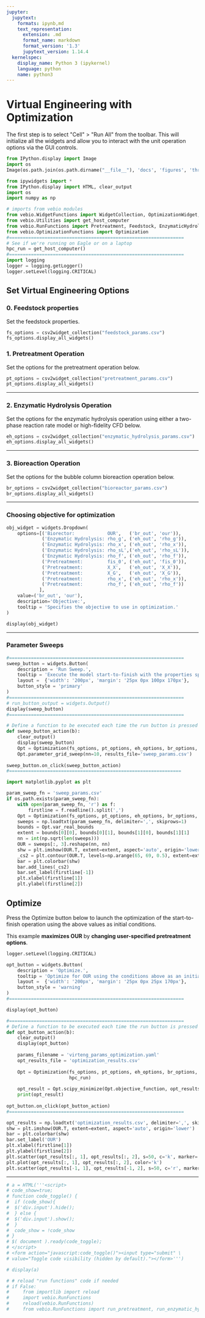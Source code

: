 ```yaml
---
jupyter:
  jupytext:
    formats: ipynb,md
    text_representation:
      extension: .md
      format_name: markdown
      format_version: '1.3'
      jupytext_version: 1.14.4
  kernelspec:
    display_name: Python 3 (ipykernel)
    language: python
    name: python3
---
```


# Virtual Engineering with Optimization

The first step is to select "Cell" > "Run All" from the toolbar.  This will initialize all the widgets and allow you to interact with the unit operation options via the GUI controls.

```python
from IPython.display import Image
import os
Image(os.path.join(os.path.dirname("__file__"), 'docs', 'figures', 'three_unit_flow.png'), width=800)
```

```python
from ipywidgets import *
from IPython.display import HTML, clear_output
import os
import numpy as np

# imports from vebio modules
from vebio.WidgetFunctions import WidgetCollection, OptimizationWidget, csv2widget_collection
from vebio.Utilities import get_host_computer
from vebio.RunFunctions import Pretreatment, Feedstock, EnzymaticHydrolysis, Bioreactor
from vebio.OptimizationFunctions import Optimization
#================================================================
# See if we're running on Eagle or on a laptop
hpc_run = get_host_computer()
#================================================================
import logging
logger = logging.getLogger()
logger.setLevel(logging.CRITICAL)
```

## Set Virtual Engineering Options
### 0. Feedstock properties
Set the feedstock properties.

```python
fs_options = csv2widget_collection("feedstock_params.csv")
fs_options.display_all_widgets()
```

### 1. Pretreatment Operation

Set the options for the pretreatment operation below.

```python
pt_options = csv2widget_collection("pretreatment_params.csv")
pt_options.display_all_widgets()
```

---

### 2. Enzymatic Hydrolysis Operation

Set the options for the enzymatic hydrolysis operation using either a two-phase reaction rate model or high-fidelity CFD below.


```python
eh_options = csv2widget_collection("enzymatic_hydrolysis_params.csv")
eh_options.display_all_widgets()
```

---

### 3. Bioreaction Operation

Set the options for the bubble column bioreaction operation below.


```python
br_options = csv2widget_collection("bioreactor_params.csv")
br_options.display_all_widgets()
```

---

### Choosing objective for optimization

```python
obj_widget = widgets.Dropdown(
    options=[('Biorector:            OUR',   ('br_out', 'our')), 
             ('Enzymatic Hydrolysis: rho_g', ('eh_out', 'rho_g')), 
             ('Enzymatic Hydrolysis: rho_x', ('eh_out', 'rho_x')),
             ('Enzymatic Hydrolysis: rho_sL',('eh_out', 'rho_sL')),
             ('Enzymatic Hydrolysis: rho_f', ('eh_out', 'rho_f')),
             ('Pretreatment:         fis_0', ('eh_out', 'fis_0')),
             ('Pretreatment:         X_X',   ('eh_out', 'X_X')),
             ('Pretreatment:         X_G',   ('eh_out', 'X_G')),
             ('Pretreatment:         rho_x', ('eh_out', 'rho_x')),
             ('Pretreatment:         rho_f', ('eh_out', 'rho_f'))
            ],
    value=('br_out', 'our'),
    description='Objective:',
    tooltip = 'Specifies the objective to use in optimization.'
)

display(obj_widget)
```

---

### Parameter Sweeps

```python
#================================================================
sweep_button = widgets.Button(
    description = 'Run Sweep.',
    tooltip = 'Execute the model start-to-finish with the properties specified above.',
    layout =  {'width': '200px', 'margin': '25px 0px 100px 170px'}, 
    button_style = 'primary'
)
#================================================================
# run_button_output = widgets.Output()
display(sweep_button)
#================================================================

# Define a function to be executed each time the run button is pressed
def sweep_button_action(b):
    clear_output()
    display(sweep_button)
    Opt = Optimization(fs_options, pt_options, eh_options, br_options, obj_widget, hpc_run)
    Opt.parameter_grid_sweep(nn=10, results_file='sweep_params.csv')
    
sweep_button.on_click(sweep_button_action)
#===============================================================
```

```python
import matplotlib.pyplot as plt

param_sweep_fn = 'sweep_params.csv'
if os.path.exists(param_sweep_fn):
    with open(param_sweep_fn, 'r') as f:
        firstline = f.readline().split(',')
    Opt = Optimization(fs_options, pt_options, eh_options, br_options, obj_widget, hpc_run)
    sweeps = np.loadtxt(param_sweep_fn, delimiter=',', skiprows=1)
    bounds = Opt.var_real_bounds
    extent = bounds[0][0], bounds[0][1], bounds[1][0], bounds[1][1]
    nn = int(np.sqrt(len(sweeps)))
    OUR = sweeps[:, 3].reshape(nn, nn)
    shw = plt.imshow(OUR.T, extent=extent, aspect='auto', origin='lower')
    _cs2 = plt.contour(OUR.T, levels=np.arange(65, 69, 0.5), extent=extent, origin='lower', colors='blue')
    bar = plt.colorbar(shw)
    bar.add_lines(_cs2)
    bar.set_label(firstline[-1])
    plt.xlabel(firstline[1])
    plt.ylabel(firstline[2])
```

 ## Optimize

Press the Optimize button below to launch the optimization of the start-to-finish operation using the above values as initial conditions.

This example **maximizes OUR** by **changing user-specified pretreatment options**.

```python
logger.setLevel(logging.CRITICAL)

opt_button = widgets.Button(
    description = 'Optimize.',
    tooltip = 'Optimize for OUR using the conditions above as an initial guess.',
    layout =  {'width': '200px', 'margin': '25px 0px 25px 170px'}, 
    button_style = 'warning'
)
#================================================================

display(opt_button)

#================================================================
# Define a function to be executed each time the run button is pressed
def opt_button_action(b):
    clear_output()
    display(opt_button)
    
    params_filename = 'virteng_params_optimization.yaml'
    opt_results_file = 'optimization_results.csv'
    
    Opt = Optimization(fs_options, pt_options, eh_options, br_options, obj_widget,
                       hpc_run)
    
    opt_result = Opt.scipy_minimize(Opt.objective_function, opt_results_file=opt_results_file)
    print(opt_result)
    
opt_button.on_click(opt_button_action)
#================================================================
```

```python
opt_results = np.loadtxt('optimization_results.csv', delimiter=',', skiprows=1)
shw = plt.imshow(OUR.T, extent=extent, aspect='auto', origin='lower')
bar = plt.colorbar(shw)
bar.set_label('OUR')
plt.xlabel(firstline[1])
plt.ylabel(firstline[2])
plt.scatter(opt_results[:, 1], opt_results[:, 2], s=50, c='k', marker='o')
plt.plot(opt_results[:, 1], opt_results[:, 2], color='k')
plt.scatter(opt_results[-1, 1], opt_results[-1, 2], s=50, c='r', marker='o')
```

---

```python
# a = HTML('''<script>
# code_show=true; 
# function code_toggle() {
#  if (code_show){
#  $('div.input').hide();
#  } else {
#  $('div.input').show();
#  }
#  code_show = !code_show
# } 
# $( document ).ready(code_toggle);
# </script>
# <form action="javascript:code_toggle()"><input type="submit" \
# value="Toggle code visibility (hidden by default)."></form>''')

# display(a)
```

```python
# # reload "run functions" code if needed
# if False:
#     from importlib import reload
#     import vebio.RunFunctions
#     reload(vebio.RunFunctions)
#     from vebio.RunFunctions import run_pretreatment, run_enzymatic_hydrolysis, run_bioreactor
```
